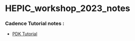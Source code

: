 # HEPIC_workshop_2023_notes

### Cadence Tutorial notes : 
* [PDK Tutorial](https://www.mics.ece.vt.edu/ICDesign/Tutorials/AnalogIC/PDK_Material.html)
